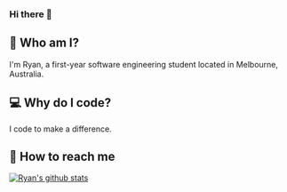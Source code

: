 ### Hi there 👋

## :eyes: Who am I?
I'm Ryan, a first-year software engineering student located in Melbourne, Australia. 

## 💻 Why do I code?
I code to make a difference.

## :link: How to reach me


[![Ryan's github stats](https://github-readme-stats.vercel.app/api?username=SimplyBallistic)](https://github.com/anuraghazra/github-readme-stats)



<!--
**SimplyBallistic/SimplyBallistic** is a ✨ _special_ ✨ repository because its `README.md` (this file) appears on your GitHub profile.

Here are some ideas to get you started:

- 🔭 I’m currently working on ...
- 🌱 I’m currently learning ...
- 👯 I’m looking to collaborate on ...
- 🤔 I’m looking for help with ...
- 💬 Ask me about ...
- 📫 How to reach me: ...
- 😄 Pronouns: ...
- ⚡ Fun fact: ...
-->
